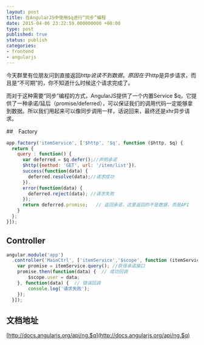 ```yaml
---
layout: post
title: 在AngularJS中使用$q进行“同步”编程
date: 2015-04-06 23:22:59.000000000 +08:00
type: post
published: true
status: publish
categories:
- frontend
- angularjs
---
```

今天群里有位朋友问到直接返回$http说读不到数据，原因在于$http是异步请求，而且是“不可期”的，你不知道什么时候这个请求完成了。

而对于这种需要“同步”编程的方式，AngularJS提供了一个内置Service $q，它提供了一种承诺/延后（promise/deferred），可以保证我们的调用代码一定能够拿到数据。所以我们用起来可以像同步调用一样，话说回来，最终还是xhr异步请求。

##　Factory

```javascript
app.factory('itemService', ['$http', '$q', function ($http, $q) {  
  return {  
    query : function() {  
      var deferred = $q.defer();//声明承诺
      $http({method: 'GET', url: '/item/list'}).  
      success(function(data) {  
        deferred.resolve(data);//请求成功
      }).  
      error(function(data) {  
        deferred.reject(data); //请求失败
      });  
      return deferred.promise;   // 返回承诺，这里返回的不是数据，而是API
    } 
  };  
}]);  
```

## Controller

```javascript
angular.module('app')  
  .controller('MainCtrl', ['itemService','$scope', function (itemService,$scope) { // 注入itemService
    var promise = itemService.query(); //获得承诺接口  
    promise.then(function(data) {  // 成功回调
        $scope.user = data;  
    }, function(data) {  // 错误回调
        console.log('请求失败');
    });  
  }]);  
```

## 文档地址
[http://docs.angularjs.org/api/ng.$q](http://docs.angularjs.org/api/ng.$q)